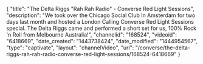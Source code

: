 {
    "title": "The Delta Riggs \"Rah Rah Radio\" - Converse Red Light Sessions",
    "description": "We took over the Chicago Social Club In Amsterdam for two days last month and hosted a London Calling Converse Red Light Sessions special. The Delta Riggs came and performed a short set for us, 100% Rock 'n Roll from Melbourne Australia!",
    "channelid": "168524",
    "videoid": "6418669",
    "date_created": "1443738424",
    "date_modified": "1444954567",
    "type": "captivate",
    "layout": "channelVideo",
    "url": "\/converse\/the-delta-riggs-rah-rah-radio-converse-red-light-sessions\/168524-6418669"
}